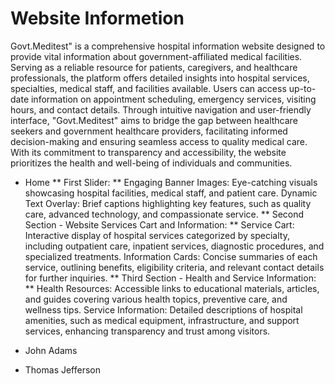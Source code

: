 # Website Informetion
Govt.Meditest" is a comprehensive hospital information website designed to provide vital information about government-affiliated medical facilities. Serving as a reliable resource for patients, caregivers, and healthcare professionals, the platform offers detailed insights into hospital services, specialties, medical staff, and facilities available. Users can access up-to-date information on appointment scheduling, emergency services, visiting hours, and contact details. Through intuitive navigation and user-friendly interface, "Govt.Meditest" aims to bridge the gap between healthcare seekers and government healthcare providers, facilitating informed decision-making and ensuring seamless access to quality medical care. With its commitment to transparency and accessibility, the website prioritizes the health and well-being of individuals and communities.
- Home
** First Slider: **
Engaging Banner Images: Eye-catching visuals showcasing hospital facilities, medical staff, and patient care.
Dynamic Text Overlay: Brief captions highlighting key features, such as quality care, advanced technology, and compassionate service.
** Second Section - Website Services Cart and Information: **
Service Cart: Interactive display of hospital services categorized by specialty, including outpatient care, inpatient services, diagnostic procedures, and specialized treatments.
Information Cards: Concise summaries of each service, outlining benefits, eligibility criteria, and relevant contact details for further inquiries.
** Third Section - Health and Service Information: **
Health Resources: Accessible links to educational materials, articles, and guides covering various health topics, preventive care, and wellness tips.
Service Information: Detailed descriptions of hospital amenities, such as medical equipment, infrastructure, and support services, enhancing transparency and trust among visitors.
  

* John Adams
+ Thomas Jefferson
